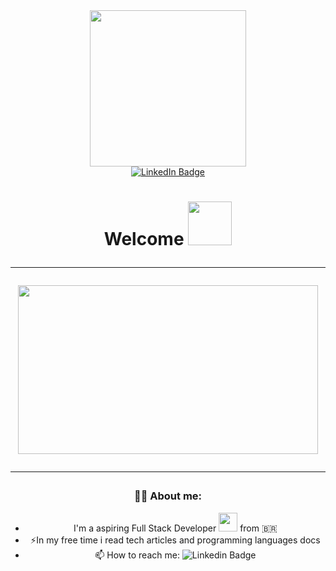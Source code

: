 <div id="header" align="center">
<img src="https://media.giphy.com/media/3ov9jNziFTMfzSumAw/giphy.gif" width="250"/>
<div/>

<div id="badges">
<a href="https://www.linkedin.com/in/guilherme-barbosa-98149521a/">
<img src="https://img.shields.io/badge/LinkedIn-blue?style=for-the-badge&logo=linkedin&logoColor=white" alt="LinkedIn Badge"/>
<a/>
</div>

<img src="https://komarev.com/ghpvc/?username=Barbosaadev&style=flat-square&color=blue" alt=""/>
  
<h1>
  Welcome
<img src="https://media.giphy.com/media/fjgqYjVkzfQ9a/giphy.gif" width="70px">
  
---
<div align="center">
<img src="https://media.giphy.com/media/FcqKy4Kj7XOK0hCW4g/giphy.gif" width="480" height="270"/>
</div>
  
---
### 👨‍💻 About me:
-  I'm a aspiring Full Stack Developer <img src="https://media.giphy.com/media/WUlplcMpOCEmTGBtBW/giphy.gif" width="30"> from 🇧🇷
- ⚡In my free time i read tech articles and programming languages docs
- 📫 How to reach me: ![Linkedin Badge](https://img.shields.io/badge/-Guilherme-blue?style=flat&logo=Linkedin&logoColor=white)<a href="https://www.linkedin.com/in/guilherme-barbosa-98149521a/">
